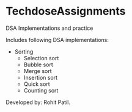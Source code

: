 # TechdoseAssignments

DSA Implementations and practice

Includes following DSA implementations:
- Sorting
  - Selection sort
  - Bubble sort
  - Merge sort
  - Insertion sort
  - Quick sort
  - Counting sort

Developed by: Rohit Patil.
